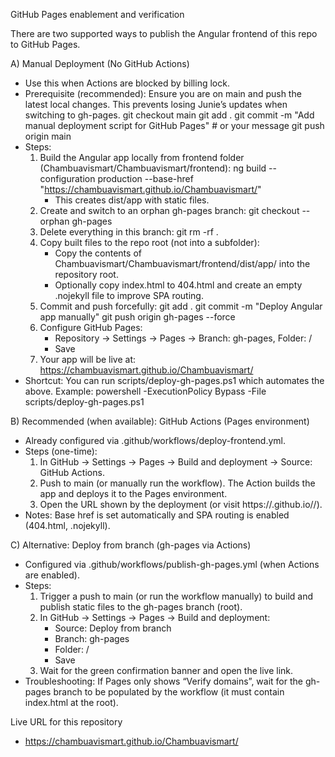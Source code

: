 GitHub Pages enablement and verification

There are two supported ways to publish the Angular frontend of this repo to GitHub Pages.

A) Manual Deployment (No GitHub Actions)
- Use this when Actions are blocked by billing lock.
- Prerequisite (recommended): Ensure you are on main and push the latest local changes. This prevents losing Junie’s updates when switching to gh-pages.
  git checkout main
  git add .
  git commit -m "Add manual deployment script for GitHub Pages"  # or your message
  git push origin main
- Steps:
  1) Build the Angular app locally from frontend folder (Chambuavismart/Chambuavismart/frontend):
     ng build --configuration production --base-href "https://chambuavismart.github.io/Chambuavismart/"
     - This creates dist/app with static files.
  2) Create and switch to an orphan gh-pages branch:
     git checkout --orphan gh-pages
  3) Delete everything in this branch:
     git rm -rf .
  4) Copy built files to the repo root (not into a subfolder):
     - Copy the contents of Chambuavismart/Chambuavismart/frontend/dist/app/ into the repository root.
     - Optionally copy index.html to 404.html and create an empty .nojekyll file to improve SPA routing.
  5) Commit and push forcefully:
     git add .
     git commit -m "Deploy Angular app manually"
     git push origin gh-pages --force
  6) Configure GitHub Pages:
     - Repository → Settings → Pages → Branch: gh-pages, Folder: /
     - Save
  7) Your app will be live at: https://chambuavismart.github.io/Chambuavismart/
- Shortcut: You can run scripts/deploy-gh-pages.ps1 which automates the above. Example:
     powershell -ExecutionPolicy Bypass -File scripts/deploy-gh-pages.ps1

B) Recommended (when available): GitHub Actions (Pages environment)
- Already configured via .github/workflows/deploy-frontend.yml.
- Steps (one-time):
  1) In GitHub → Settings → Pages → Build and deployment → Source: GitHub Actions.
  2) Push to main (or manually run the workflow). The Action builds the app and deploys it to the Pages environment.
  3) Open the URL shown by the deployment (or visit https://<your-username>.github.io/<repo-name>/).
- Notes: Base href is set automatically and SPA routing is enabled (404.html, .nojekyll).

C) Alternative: Deploy from branch (gh-pages via Actions)
- Configured via .github/workflows/publish-gh-pages.yml (when Actions are enabled).
- Steps:
  1) Trigger a push to main (or run the workflow manually) to build and publish static files to the gh-pages branch (root).
  2) In GitHub → Settings → Pages → Build and deployment:
     - Source: Deploy from branch
     - Branch: gh-pages
     - Folder: /
     - Save
  3) Wait for the green confirmation banner and open the live link.
- Troubleshooting: If Pages only shows “Verify domains”, wait for the gh-pages branch to be populated by the workflow (it must contain index.html at the root).

Live URL for this repository
- https://chambuavismart.github.io/Chambuavismart/
